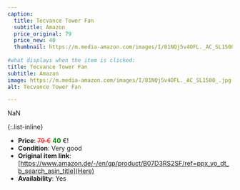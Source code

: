 ```yaml
---
caption:
  title: Tecvance Tower Fan
  subtitle: Amazon
  price_original: 79
  price_new: 40
  thumbnail: https://m.media-amazon.com/images/I/81NQj5v4OFL._AC_SL1500_.jpg
  
#what displays when the item is clicked:
title: Tecvance Tower Fan
subtitle: Amazon
image: https://m.media-amazon.com/images/I/81NQj5v4OFL._AC_SL1500_.jpg
alt: Tecvance Tower Fan

---
```

NaN

{:.list-inline} 
- **Price**: <span style="color:red"><del>79 €</del></span> <span style="color:green">**40**</span> €!
- **Condition**: Very good
- **Original item link**: [https://www.amazon.de/-/en/gp/product/B07D3RS2SF/ref=ppx_yo_dt_b_search_asin_title](Here)
- **Availability**: Yes
